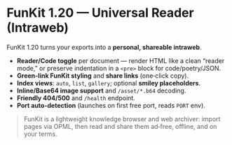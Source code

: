 # FunKit 1.20 — Universal Reader (Intraweb)

FunKit 1.20 turns your exports into a **personal, shareable intraweb**.

- **Reader/Code toggle** per document — render HTML like a clean “reader mode,” or preserve indentation in a `<pre>` block for code/poetry/JSON.
- **Green-link FunKit styling** and **share links** (one‑click copy).
- **Index views**: `auto`, `list`, `gallery`; optional **smiley placeholders**.
- **Inline/Base64 image support** and `/asset/*.b64` decoding.
- **Friendly 404/500** and `/health` endpoint.
- **Port auto-detection** (launches on first free port, reads `PORT` env).

> FunKit is a lightweight knowledge browser and web archiver: import pages via OPML, then read and share them ad‑free, offline, and on your terms.
